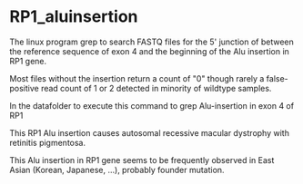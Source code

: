 # RP1_aluinsertion

The linux program grep to search FASTQ files for the 5' junction of between the reference sequence of exon 4 and the beginning of the Alu insertion in RP1 gene.

Most files without the insertion return a count of "0" though rarely a false-positive read count of 1 or 2 detected in minority of wildtype samples.


In the datafolder to execute this command to grep Alu-insertion in exon 4 of RP1

This RP1 Alu insertion causes autosomal recessive macular dystrophy with retinitis pigmentosa.

This Alu insertion in RP1 gene seems to be frequently observed in East Asian (Korean, Japanese, ...), probably founder mutation.



